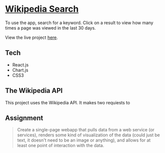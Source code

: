 # [Wikipedia Search](https://wiki-pageviews.vercel.app/)

To use the app, search for a keyword. Click on a result to view how many times a page was viewed in the last 30 days.

View the live project [here](https://wiki-pageviews.vercel.app/).

## Tech

- React.js
- Chart.js
- CSS3

## The Wikipedia API

This project uses the Wikipedia API. It makes two requiests to

## Assignment

> Create a single-page webapp that pulls data from a web service (or services), renders some kind of visualization of the data (could just be text, it doesn't need to be an image or anything), and allows for at least one point of interaction with the data.
